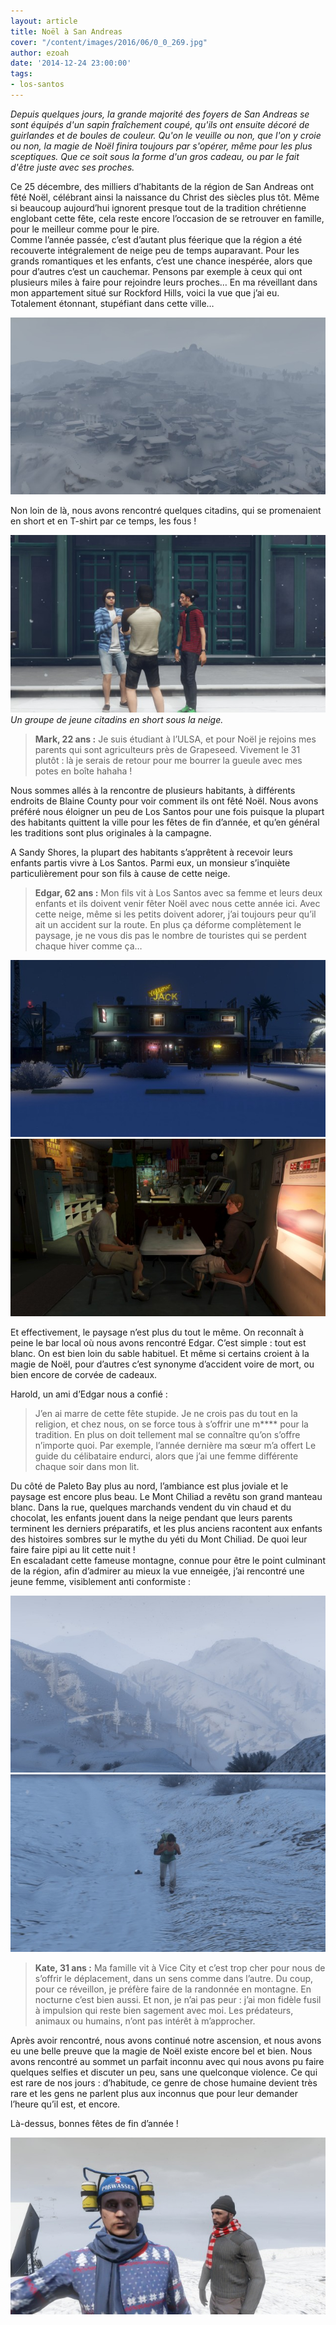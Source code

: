 ```yaml
---
layout: article
title: Noël à San Andreas
cover: "/content/images/2016/06/0_0_269.jpg"
author: ezoah
date: '2014-12-24 23:00:00'
tags:
- los-santos
---
```


_Depuis quelques jours, la grande majorité des foyers de San Andreas se sont équipés d'un sapin fraîchement coupé, qu'ils ont ensuite décoré de guirlandes et de boules de couleur. Qu'on le veuille ou non, que l'on y croie ou non, la magie de Noël finira toujours par s'opérer, même pour les plus sceptiques. Que ce soit sous la forme d'un gros cadeau, ou par le fait d'être juste avec ses proches._

Ce 25 décembre, des milliers d’habitants de la région de San Andreas ont fêté Noël, célébrant ainsi la naissance du Christ des siècles plus tôt. Même si beaucoup aujourd’hui ignorent presque tout de la tradition chrétienne englobant cette fête, cela reste encore l’occasion de se retrouver en famille, pour le meilleur comme pour le pire.  
Comme l’année passée, c’est d’autant plus féerique que la région a été recouverte intégralement de neige peu de temps auparavant. Pour les grands romantiques et les enfants, c’est une chance inespérée, alors que pour d’autres c’est un cauchemar. Pensons par exemple à ceux qui ont plusieurs miles à faire pour rejoindre leurs proches… En ma réveillant dans mon appartement situé sur Rockford Hills, voici la vue que j’ai eu. Totalement étonnant, stupéfiant dans cette ville…

![](/content/images/2016/06/0_0-3_7.jpg)

Non loin de là, nous avons rencontré quelques citadins, qui se promenaient en short et en T-shirt par ce temps, les fous !

![Un groupe de jeune citadins en short sous la neige.](/content/images/2016/06/0_0-2_5.jpg)
_Un groupe de jeune citadins en short sous la neige._

> **Mark, 22 ans :** Je suis étudiant à l’ULSA, et pour Noël je rejoins mes parents qui sont agriculteurs près de Grapeseed. Vivement le 31 plutôt : là je serais de retour pour me bourrer la gueule avec mes potes en boîte hahaha !

Nous sommes allés à la rencontre de plusieurs habitants, à différents endroits de Blaine County pour voir comment ils ont fêté Noël. Nous avons préféré nous éloigner un peu de Los Santos pour une fois puisque la plupart des habitants quittent la ville pour les fêtes de fin d’année, et qu’en général les traditions sont plus originales à la campagne.

A Sandy Shores, la plupart des habitants s’apprêtent à recevoir leurs enfants partis vivre à Los Santos. Parmi eux, un monsieur s’inquiète particulièrement pour son fils à cause de cette neige.

> **Edgar, 62 ans :** Mon fils vit à Los Santos avec sa femme et leurs deux enfants et ils doivent venir fêter Noël avec nous cette année ici. Avec cette neige, même si les petits doivent adorer, j’ai toujours peur qu’il ait un accident sur la route. En plus ça déforme complètement le paysage, je ne vous dis pas le nombre de touristes qui se perdent chaque hiver comme ça…

![](/content/images/2016/06/0_0-4_4.jpg)
![](/content/images/2016/06/0_0-5_2.jpg)

Et effectivement, le paysage n’est plus du tout le même. On reconnaît à peine le bar local où nous avons rencontré Edgar. C’est simple : tout est blanc. On est bien loin du sable habituel. Et même si certains croient à la magie de Noël, pour d’autres c’est synonyme d’accident voire de mort, ou bien encore de corvée de cadeaux.

Harold, un ami d’Edgar nous a confié :

> J’en ai marre de cette fête stupide. Je ne crois pas du tout en la religion, et chez nous, on se force tous à s’offrir une m\*\*\*\* pour la tradition. En plus on doit tellement mal se connaître qu’on s’offre n’importe quoi. Par exemple, l’année dernière ma sœur m’a offert Le guide du célibataire endurci, alors que j’ai une femme différente chaque soir dans mon lit.

Du côté de Paleto Bay plus au nord, l’ambiance est plus joviale et le paysage est encore plus beau. Le Mont Chiliad a revêtu son grand manteau blanc. Dans la rue, quelques marchands vendent du vin chaud et du chocolat, les enfants jouent dans la neige pendant que leurs parents terminent les derniers préparatifs, et les plus anciens racontent aux enfants des histoires sombres sur le mythe du yéti du Mont Chiliad. De quoi leur faire faire pipi au lit cette nuit !  
En escaladant cette fameuse montagne, connue pour être le point culminant de la région, afin d’admirer au mieux la vue enneigée, j’ai rencontré une jeune femme, visiblement anti conformiste :

![](/content/images/2016/06/0_0-7_1.jpg)
![](/content/images/2016/06/0_0-6_1.jpg)

> **Kate, 31 ans :** Ma famille vit à Vice City et c’est trop cher pour nous de s’offrir le déplacement, dans un sens comme dans l’autre. Du coup, pour ce réveillon, je préfère faire de la randonnée en montagne. En nocturne c’est bien aussi. Et non, je n’ai pas peur : j’ai mon fidèle fusil à impulsion qui reste bien sagement avec moi. Les prédateurs, animaux ou humains, n’ont pas intérêt à m’approcher.

Après avoir rencontré, nous avons continué notre ascension, et nous avons eu une belle preuve que la magie de Noël existe encore bel et bien. Nous avons rencontré au sommet un parfait inconnu avec qui nous avons pu faire quelques selfies et discuter un peu, sans une quelconque violence. Ce qui est rare de nos jours : d’habitude, ce genre de chose humaine devient très rare et les gens ne parlent plus aux inconnus que pour leur demander l’heure qu’il est, et encore.

Là-dessus, bonnes fêtes de fin d’année !

![](/content/images/2016/06/0_0-8_1.jpg)

<!--kg-card-end: markdown-->
